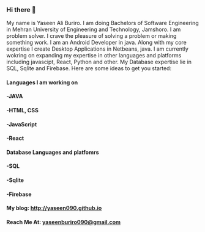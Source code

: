 ### Hi there 👋

My name is Yaseen Ali Buriro. I am doing Bachelors of Software Engineering in Mehran University of Engineering and Technology, Jamshoro. I am problem solver. I crave the pleasure of solving a problem or making something work.
I am an Android Developer in java. Along with my core expertise I create Desktop Applications in Netbeans, java. I am currently wokring on expanding my expertise in other languages and platforms including javascipt, React, Python and other. My Database expertise lie in SQL, Sqlite and Firebase.
Here are some ideas to get you started:


#### Languages I am working on
#### -JAVA
#### -HTML, CSS
#### -JavaScript
#### -React


#### Database Languages and platfomrs 
#### -SQL
#### -Sqlite
#### -Firebase


#### My blog: http://yaseen090.github.io
#### Reach Me At: yaseenburiro090@gmail.com

